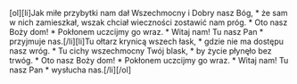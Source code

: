 [ol][li]Jak miłe przybytki nam dał Wszechmocny i Dobry nasz Bóg, * że sam w nich zamieszkał, wszak chciał wieczności zostawić nam próg. * Oto nasz Boży dom! * Pokłonem uczcijmy go wraz. * Witaj nam! Tu nasz Pan * przyjmuje nas.[/li][li]Tu ołtarz krynicą wszech łask, * gdzie nie ma dostępu nasz wróg. * Tu cichy wszechmocny Twój blask, * by życie płynęło bez trwóg. * Oto nasz Boży dom! * Pokłonem uczcijmy go wraz. * Witaj nam! Tu nasz Pan * wysłucha nas.[/li][/ol]